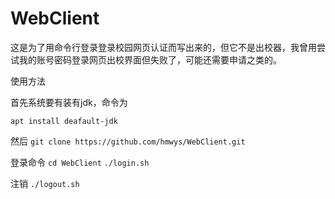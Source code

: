 # WebClient
这是为了用命令行登录登录校园网页认证而写出来的，但它不是出校器，我曾用尝试我的账号密码登录网页出校界面但失败了，可能还需要申请之类的。

使用方法

首先系统要有装有jdk，命令为

`apt install deafault-jdk`

然后
`git clone https://github.com/hmwys/WebClient.git`

登录命令
`cd WebClient`
`./login.sh`

注销
`./logout.sh`
